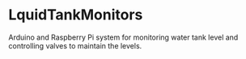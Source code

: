 LquidTankMonitors
=================

Arduino and Raspberry Pi system for monitoring water tank level and controlling valves to maintain the levels.
